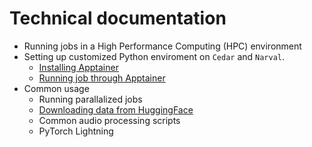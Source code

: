 # Technical documentation

- Running jobs in a High Performance Computing (HPC) environment
- Setting up customized Python enviroment on `Cedar` and `Narval`.
   - [Installing Apptainer](apptainer.md)
   - [Running job through Apptainer](run_apptainer.md)
- Common usage
   - Running parallalized jobs
   - [Downloading data from HuggingFace](docs/download.md)
   - Common audio processing scripts
   - PyTorch Lightning
